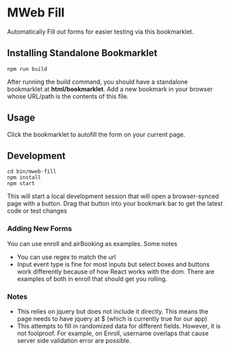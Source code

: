 # MWeb Fill

Automatically Fill out forms for easier testing via this bookmarklet.

## Installing Standalone Bookmarklet

```
npm run build
```

After running the build command, you should have a standalone bookmarklet at **html/bookmarklet**. Add a new bookmark in your browser whose URL/path is the contents of this file.

## Usage

Click the bookmarklet to autofill the form on your current page.

## Development

```
cd bin/mweb-fill
npm install
npm start
```

This will start a local development session that will open a browser-synced page with a button. Drag that button into your bookmark bar to get the latest code or test changes

### Adding New Forms

You can use enroll and airBooking as examples. Some notes

- You can use regex to match the url
- Input event type is fine for most inputs but select boxes and buttons work differently because of how React works with the dom. There are examples of both in enroll that should get you rolling.

### Notes

- This relies on jquery but does not include it directly. This means the page needs to have jquery at $ (which is currently true for our app)
- This attempts to fill in randomized data for different fields. However, it is not foolproof. For example, on Enroll, username overlaps that cause server side validation error are possible.
